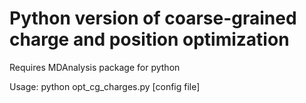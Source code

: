 # Python version of coarse-grained charge and position optimization

Requires MDAnalysis package for python

Usage: python opt_cg_charges.py [config file]

